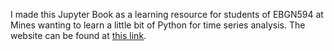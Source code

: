 I made this Jupyter Book as a learning resource for students of EBGN594 at Mines wanting to learn a little bit of Python for time series analysis. The website can be found at [this link](https://jaredandreatta.github.io/TimeSeriesJupyterBook/intro.html).
